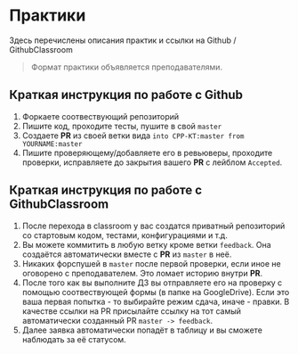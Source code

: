 # Практики

Здесь перечислены описания практик и ссылки на Github / GithubClassroom

> Формат практики объявляется преподавателями.

## Краткая инструкция по работе с Github
1. Форкаете соотвествующий репозиторий
3. Пишите код, проходите тесты, пушите в свой `master`
4. Создаете __PR__ из своей ветки вида `into CPP-KT:master from YOURNAME:master`
5. Пишите проверяющему/добавляете его в ревьюверы, проходите проверки, исправляете до закрытия вашего __PR__ с лейблом `Accepted`.

## Краткая инструкция по работе с GithubClassroom
1. После перехода в classroom у вас создатся приватный репозиторий со стартовым кодом, тестами, конфигурациями и т.д.
2. Вы можете коммитить в любую ветку кроме ветки `feedback`. Она создаётся автоматически вместе с __PR__ из `master` в неё.
3. Никаких форспушей в `master` после первой проверки, если иное не оговорено с преподавателем. Это ломает историю внутри __PR__.
4. После того как вы выполните ДЗ вы отправляете его на проверку с помощью соотвествующей формы (в папке на GoogleDrive). Если это ваша первая попытка - то выбирайте режим сдача, иначе - правки. В качестве ссылки на PR присылайте ссылку на тот самый автоматически созданный PR `master -> feedback`.
5. Далее заявка автоматически попадёт в таблицу и вы сможете наблюдать за её статусом.
